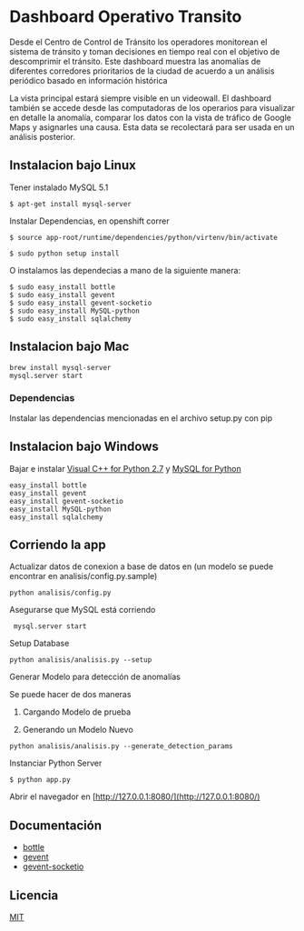 # Dashboard Operativo Transito

Desde el Centro de Control de Tránsito los operadores monitorean el sistema de tránsito y toman decisiones en tiempo real con el objetivo de descomprimir el tránsito.
Este dashboard muestra las anomalías de diferentes corredores prioritarios de la ciudad de acuerdo a un análisis periódico basado en información histórica

La vista principal estará siempre visible en un videowall.
El dashboard también se accede desde las computadoras de los operarios para visualizar en detalle la anomalía, comparar los datos con la vista de tráfico de Google Maps y asignarles una causa. Esta data se recolectará para ser usada en un análisis posterior.

## Instalacion bajo Linux

Tener instalado MySQL 5.1
```
$ apt-get install mysql-server
```
Instalar Dependencias, en openshift correr
```
$ source app-root/runtime/dependencies/python/virtenv/bin/activate
```
```
$ sudo python setup install
```
O instalamos las dependecias a mano de la siguiente manera:
```
$ sudo easy_install bottle
$ sudo easy_install gevent
$ sudo easy_install gevent-socketio
$ sudo easy_install MySQL-python
$ sudo easy_install sqlalchemy
```

## Instalacion bajo Mac
```
brew install mysql-server
mysql.server start
```

### Dependencias
Instalar las dependencias mencionadas en el archivo setup.py con pip


## Instalacion bajo Windows
Bajar e instalar [Visual C++ for Python 2.7](http://download.microsoft.com/download/7/9/6/796EF2E4-801B-4FC4-AB28-B59FBF6D907B/VCForPython27.msi) y [MySQL for Python](https://github.com/farcepest/MySQLdb1)

```
easy_install bottle
easy_install gevent
easy_install gevent-socketio
easy_install MySQL-python
easy_install sqlalchemy
```

## Corriendo la app
Actualizar datos de conexion a base de datos en (un modelo se puede encontrar en analisis/config.py.sample)

```
python analisis/config.py
```

Asegurarse que MySQL está corriendo
```
 mysql.server start
 ```


Setup Database
```
python analisis/analisis.py --setup
```

Generar Modelo para detección de anomalías

Se puede hacer de dos maneras

1. Cargando Modelo de prueba

2. Generando un Modelo Nuevo
```
python analisis/analisis.py --generate_detection_params
```



Instanciar Python Server
```
$ python app.py
```


Abrir el navegador en [http://127.0.0.1:8080/](http://127.0.0.1:8080/)

## Documentación 

  - [bottle](http://bottlepy.org/docs/dev/index.html)
  - [gevent](http://gevent.org/intro.html)
  - [gevent-socketio](https://gevent-socketio.readthedocs.org/en/latest/)

## Licencia
[MIT](http://opensource.org/licenses/MIT)